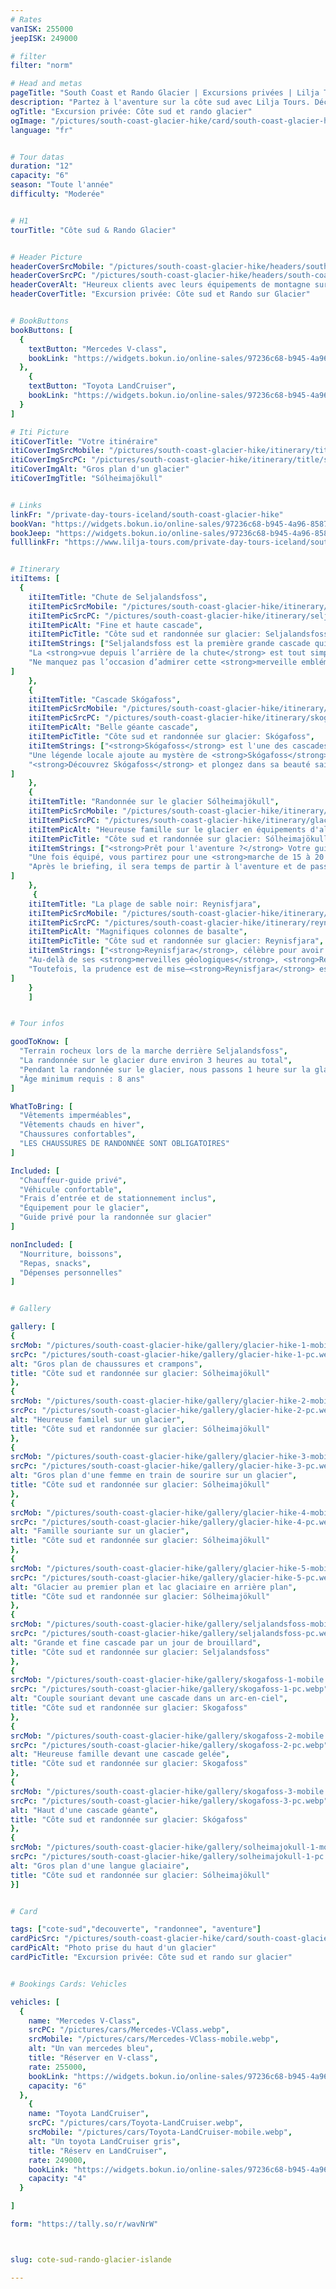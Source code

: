 ```yaml
---
# Rates
vanISK: 255000
jeepISK: 249000

# filter
filter: "norm"

# Head and metas
pageTitle: "South Coast et Rando Glacier | Excursions privées | Lilja Tours"
description: "Partez à l'aventure sur la côte sud avec Lilja Tours. Découvrez Seljalandsfoss et Skógafoss, explorez la plage de Reynisfjara et randonnez sur le glacier Sólheimajökull.​"
ogTitle: "Excursion privée: Côte sud et rando glacier"
ogImage: "/pictures/south-coast-glacier-hike/card/south-coast-glacier-hike.webp"
language: "fr"


# Tour datas
duration: "12"
capacity: "6"
season: "Toute l'année"
difficulty: "Moderée"


# H1
tourTitle: "Côte sud & Rando Glacier"


# Header Picture
headerCoverSrcMobile: "/pictures/south-coast-glacier-hike/headers/south-coast-glacier-hike-mobile.webp"
headerCoverSrcPC: "/pictures/south-coast-glacier-hike/headers/south-coast-glacier-hike-pc.webp"
headerCoverAlt: "Heureux clients avec leurs équipements de montagne sur un glacier"
headerCoverTitle: "Excursion privée: Côte sud et Rando sur Glacier"


# BookButtons
bookButtons: [
  {
    textButton: "Mercedes V-class",
    bookLink: "https://widgets.bokun.io/online-sales/97236c68-b945-4a96-8587-660bdc4c45fd/experience-calendar/753723"
  },
    {
    textButton: "Toyota LandCruiser",
    bookLink: "https://widgets.bokun.io/online-sales/97236c68-b945-4a96-8587-660bdc4c45fd/experience-calendar/753724"
  }
]

# Iti Picture
itiCoverTitle: "Votre itinéraire"
itiCoverImgSrcMobile: "/pictures/south-coast-glacier-hike/itinerary/title/solo-mobile.webp"
itiCoverImgSrcPC: "/pictures/south-coast-glacier-hike/itinerary/title/solo-pc.webp"
itiCoverImgAlt: "Gros plan d'un glacier"
itiCoverImgTitle: "Sólheimajökull"


# Links
linkFr: "/private-day-tours-iceland/south-coast-glacier-hike"
bookVan: "https://widgets.bokun.io/online-sales/97236c68-b945-4a96-8587-660bdc4c45fd/experience-calendar/753723"
bookJeep: "https://widgets.bokun.io/online-sales/97236c68-b945-4a96-8587-660bdc4c45fd/experience-calendar/753724"
fulllinkFr: "https://www.lilja-tours.com/private-day-tours-iceland/south-coast-glacier-hike"


# Itinerary
itiItems: [
  { 
    itiItemTitle: "Chute de Seljalandsfoss",
    itiItemPicSrcMobile: "/pictures/south-coast-glacier-hike/itinerary/seljalandsfoss-mobile.webp",
    itiItemPicSrcPC: "/pictures/south-coast-glacier-hike/itinerary/seljalandsfoss-pc.webp",
    itiItemPicAlt: "Fine et haute cascade",
    itiItemPicTitle: "Côte sud et randonnée sur glacier: Seljalandsfoss",
    itiItemStrings: ["Seljalandsfoss est la première grande cascade qui accueille les voyageurs longeant la côte sud de l'Islande depuis Reykjavík. Avec ses <strong>60 mètres</strong> de hauteur, elle est célèbre pour sa <strong>grotte dissimulée derrière le rideau d'eau</strong>. Ce passage naturel permet aux visiteurs de <strong>marcher derrière la cascade</strong>, offrant une expérience immersive et spectaculaire, rythmée par le grondement de l'eau qui résonne tout autour.",
    "La <strong>vue depuis l’arrière de la chute</strong> est tout simplement fascinante, faisant de ce site un lieu incontournable pour les <strong>photographes et les amoureux de la nature</strong>. Préparez-vous à être éclaboussé, car la brume est inévitable ! Si vous voyagez en <strong>hiver</strong>, sachez que le sentier derrière la cascade est fermé en raison des conditions glaciales, garantissant ainsi la sécurité des visiteurs.",
    "Ne manquez pas l’occasion d’admirer cette <strong>merveille emblématique de l’Islande</strong>, un joyau incontournable de la côte sud."
]
    },
    {
    itiItemTitle: "Cascade Skógafoss",
    itiItemPicSrcMobile: "/pictures/south-coast-glacier-hike/itinerary/skogafoss-mobile.webp",
    itiItemPicSrcPC: "/pictures/south-coast-glacier-hike/itinerary/skogafoss-pc.webp",
    itiItemPicAlt: "Belle géante cascade",
    itiItemPicTitle: "Côte sud et randonnée sur glacier: Skógafoss",
    itiItemStrings: ["<strong>Skógafoss</strong> est l'une des cascades les plus emblématiques d'Islande, facilement repérable depuis la <strong>Route One</strong> le long de la <strong>côte sud</strong>. Avec ses <strong>60 mètres</strong> de hauteur, sa chute d'eau puissante génère une brume envoûtante, créant souvent de <strong>magnifiques arcs-en-ciel</strong> les jours ensoleillés—un véritable paradis pour les photographes. Sa beauté spectaculaire et son aura majestueuse attirent des visiteurs du monde entier, et sa popularité a encore grandi après son apparition dans <strong>Game of Thrones</strong>, en faisant un lieu incontournable pour les passionnés et les voyageurs.",
    "Une légende locale ajoute au mystère de <strong>Skógafoss</strong>. Selon le folklore, un <strong>trésor caché par un géant</strong> se trouverait derrière la cascade. De nombreux explorateurs ont tenté de le découvrir, mais son existence reste un mystère. Votre guide vous racontera cette fascinante histoire en explorant les environs. Pour les amateurs de sensations fortes, un <strong>escalier adjacent</strong> mène à un <strong>point de vue époustouflant</strong>, offrant des <strong>panoramas spectaculaires</strong> sur les paysages environnants.",
    "<strong>Découvrez Skógafoss</strong> et plongez dans sa beauté saisissante, son histoire fascinante et les légendes qui en font un lieu véritablement magique."
]
    },
    {
    itiItemTitle: "Randonnée sur le glacier Sólheimajökull",
    itiItemPicSrcMobile: "/pictures/south-coast-glacier-hike/itinerary/glacier-hike-mobile.webp",
    itiItemPicSrcPC: "/pictures/south-coast-glacier-hike/itinerary/glacier-hike-pc.webp",
    itiItemPicAlt: "Heureuse famille sur le glacier en équipements d'alpinisme",
    itiItemPicTitle: "Côte sud et randonnée sur glacier: Sólheimajökull",
    itiItemStrings: ["<strong>Prêt pour l'aventure ?</strong> Votre guide vous équipera d'un <strong>harnais, d'un casque, de crampons et d'un piolet</strong>, afin que vous soyez parfaitement préparé pour cette expérience unique.",
    "Une fois équipé, vous partirez pour une <strong>marche de 15 à 20 minutes</strong> jusqu'au bord du <strong>glacier Sólheimajökull</strong>. Sur place, votre guide vous donnera des <strong>instructions de sécurité essentielles</strong> et vous expliquera comment progresser en toute confiance sur la glace.",
    "Après le briefing, il sera temps de partir à l'aventure et de passer environ <strong>une heure sur la glace</strong>. Comme il s'agit d'une <strong>randonnée privée sur glacier</strong>, votre guide vous éloignera des foules, vous offrant ainsi l'incroyable sensation d'avoir le glacier rien que pour vous."
]
    },
     {
    itiItemTitle: "La plage de sable noir: Reynisfjara",
    itiItemPicSrcMobile: "/pictures/south-coast-glacier-hike/itinerary/reynisfjara-mobile.webp",
    itiItemPicSrcPC: "/pictures/south-coast-glacier-hike/itinerary/reynisfjara-pc.webp",
    itiItemPicAlt: "Magnifiques colonnes de basalte",
    itiItemPicTitle: "Côte sud et randonnée sur glacier: Reynisfjara",
    itiItemStrings: ["<strong>Reynisfjara</strong>, célèbre pour avoir servi de décor à la <strong>Dragon Glass Cave</strong> dans <strong>Game of Thrones</strong>, est la <strong>plage de sable noir</strong> la plus spectaculaire d’Islande. Ses <strong>imposantes colonnes de basalte</strong>, ses <strong>vagues puissantes</strong> et ses <strong>falaises dramatiques</strong> forment un paysage surréaliste qui fascine les visiteurs tout au long de l’année. Le <strong>rugissant océan Atlantique</strong> renforce son caractère sauvage et indompté, en faisant un lieu incontournable pour les <strong>photographes et les amoureux de la nature</strong>.",
    "Au-delà de ses <strong>merveilles géologiques</strong>, <strong>Reynisfjara</strong> se transforme en été en un <strong>site de nidification</strong> animé, accueillant des milliers d’<strong>oiseaux migrateurs</strong>, dont les emblématiques <strong>macareux</strong>. Ces oiseaux marins reviennent chaque année pour se reproduire sur les falaises dominant le sable noir, offrant une <strong>expérience d’observation unique</strong>. Les visiteurs peuvent les admirer en train de <strong>plonger dans l’océan</strong> pour pêcher ou de se reposer sur les formations rocheuses escarpées.",
    "Toutefois, la prudence est de mise—<strong>Reynisfjara</strong> est tristement célèbre pour ses <strong>vagues scélérates</strong>, qui surgissent sans avertissement. Découvrez ce <strong>site emblématique d’Islande</strong> et laissez-vous émerveiller par la <strong>puissance brute de la nature</strong> et sa faune vibrante."
]
    }
    ]


# Tour infos

goodToKnow: [
  "Terrain rocheux lors de la marche derrière Seljalandsfoss",
  "La randonnée sur le glacier dure environ 3 heures au total",
  "Pendant la randonnée sur le glacier, nous passons 1 heure sur la glace",
  "Âge minimum requis : 8 ans"
]

WhatToBring: [
  "Vêtements imperméables",
  "Vêtements chauds en hiver",
  "Chaussures confortables",
  "LES CHAUSSURES DE RANDONNÉE SONT OBLIGATOIRES"
]

Included: [
  "Chauffeur-guide privé",
  "Véhicule confortable",
  "Frais d’entrée et de stationnement inclus",
  "Équipement pour le glacier",
  "Guide privé pour la randonnée sur glacier"
]

nonIncluded: [
  "Nourriture, boissons", 
  "Repas, snacks", 
  "Dépenses personnelles"
]


# Gallery

gallery: [
{
srcMob: "/pictures/south-coast-glacier-hike/gallery/glacier-hike-1-mobile.webp",
srcPc: "/pictures/south-coast-glacier-hike/gallery/glacier-hike-1-pc.webp",
alt: "Gros plan de chaussures et crampons",
title: "Côte sud et randonnée sur glacier: Sólheimajökull"
},    
{
srcMob: "/pictures/south-coast-glacier-hike/gallery/glacier-hike-2-mobile.webp",
srcPc: "/pictures/south-coast-glacier-hike/gallery/glacier-hike-2-pc.webp",
alt: "Heureuse familel sur un glacier",
title: "Côte sud et randonnée sur glacier: Sólheimajökull"
},    
{
srcMob: "/pictures/south-coast-glacier-hike/gallery/glacier-hike-3-mobile.webp",
srcPc: "/pictures/south-coast-glacier-hike/gallery/glacier-hike-3-pc.webp",
alt: "Gros plan d'une femme en train de sourire sur un glacier",
title: "Côte sud et randonnée sur glacier: Sólheimajökull"
},  
{
srcMob: "/pictures/south-coast-glacier-hike/gallery/glacier-hike-4-mobile.webp",
srcPc: "/pictures/south-coast-glacier-hike/gallery/glacier-hike-4-pc.webp",
alt: "Famille souriante sur un glacier",
title: "Côte sud et randonnée sur glacier: Sólheimajökull"
},  
{
srcMob: "/pictures/south-coast-glacier-hike/gallery/glacier-hike-5-mobile.webp",
srcPc: "/pictures/south-coast-glacier-hike/gallery/glacier-hike-5-pc.webp",
alt: "Glacier au premier plan et lac glaciaire en arrière plan",
title: "Côte sud et randonnée sur glacier: Sólheimajökull"
},   
{
srcMob: "/pictures/south-coast-glacier-hike/gallery/seljalandsfoss-mobile.webp",
srcPc: "/pictures/south-coast-glacier-hike/gallery/seljalandsfoss-pc.webp",
alt: "Grande et fine cascade par un jour de brouillard",
title: "Côte sud et randonnée sur glacier: Seljalandsfoss"
},    
{
srcMob: "/pictures/south-coast-glacier-hike/gallery/skogafoss-1-mobile.webp",
srcPc: "/pictures/south-coast-glacier-hike/gallery/skogafoss-1-pc.webp",
alt: "Couple souriant devant une cascade dans un arc-en-ciel",
title: "Côte sud et randonnée sur glacier: Skogafoss"
},  
{
srcMob: "/pictures/south-coast-glacier-hike/gallery/skogafoss-2-mobile.webp",
srcPc: "/pictures/south-coast-glacier-hike/gallery/skogafoss-2-pc.webp",
alt: "Heureuse famille devant une cascade gelée",
title: "Côte sud et randonnée sur glacier: Skogafoss"
},  
{
srcMob: "/pictures/south-coast-glacier-hike/gallery/skogafoss-3-mobile.webp",
srcPc: "/pictures/south-coast-glacier-hike/gallery/skogafoss-3-pc.webp",
alt: "Haut d'une cascade géante",
title: "Côte sud et randonnée sur glacier: Skógafoss"
},  
{
srcMob: "/pictures/south-coast-glacier-hike/gallery/solheimajokull-1-mobile.webp",
srcPc: "/pictures/south-coast-glacier-hike/gallery/solheimajokull-1-pc.webp",
alt: "Gros plan d'une langue glaciaire",
title: "Côte sud et randonnée sur glacier: Sólheimajökull"
}]


# Card

tags: ["cote-sud","decouverte", "randonnee", "aventure"]
cardPicSrc: "/pictures/south-coast-glacier-hike/card/south-coast-glacier-hike.webp"
cardPicAlt: "Photo prise du haut d'un glacier"
cardPicTitle: "Excursion privée: Côte sud et rando sur glacier"


# Bookings Cards: Vehicles

vehicles: [
  {
    name: "Mercedes V-Class",
    srcPC: "/pictures/cars/Mercedes-VClass.webp",
    srcMobile: "/pictures/cars/Mercedes-VClass-mobile.webp",
    alt: "Un van mercedes bleu",
    title: "Réserver en V-class",
    rate: 255000,
    bookLink: "https://widgets.bokun.io/online-sales/97236c68-b945-4a96-8587-660bdc4c45fd/experience-calendar/753723",
    capacity: "6"
  },
    {
    name: "Toyota LandCruiser",
    srcPC: "/pictures/cars/Toyota-LandCruiser.webp",
    srcMobile: "/pictures/cars/Toyota-LandCruiser-mobile.webp",
    alt: "Un toyota LandCruiser gris",
    title: "Réserv en LandCruiser",
    rate: 249000,
    bookLink: "https://widgets.bokun.io/online-sales/97236c68-b945-4a96-8587-660bdc4c45fd/experience-calendar/753724",
    capacity: "4"
  }

]

form: "https://tally.so/r/wavNrW"



slug: cote-sud-rando-glacier-islande

---
```

